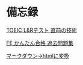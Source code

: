 # 備忘録

[TOEIC L&Rテスト 直前の技術](TOEIC_直前の技術.html)

[FE かんたん合格 過去問題集](FE_かんたん合格過去問題集.html)

[マークダウン→htmlに変換](自分の勉強ノートをhtmlに変換.html)

